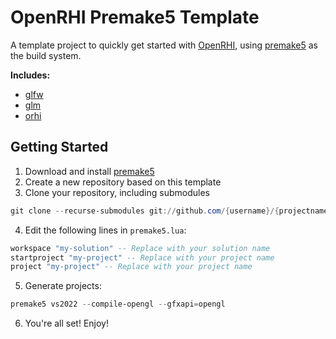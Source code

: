 # OpenRHI Premake5 Template

A template project to quickly get started with [OpenRHI](https://github.com/adriengivry/orhi), using [premake5](https://premake.github.io) as the build system.

**Includes:**
- [glfw](https://github.com/glfw/glfw)
- [glm](https://github.com/g-truc/glm)
- [orhi](https://github.com/adriengivry/orhi)

## Getting Started
1. Download and install [premake5](https://premake.github.io/download/)
2. Create a new repository based on this template
3. Clone your repository, including submodules
```powershell
git clone --recurse-submodules git://github.com/{username}/{projectname}.git
```
4. Edit the following lines in `premake5.lua`:
```lua
workspace "my-solution" -- Replace with your solution name
startproject "my-project" -- Replace with your project name
project "my-project" -- Replace with your project name
```
5. Generate projects:
```powershell
premake5 vs2022 --compile-opengl --gfxapi=opengl
```
6. You're all set! Enjoy!
